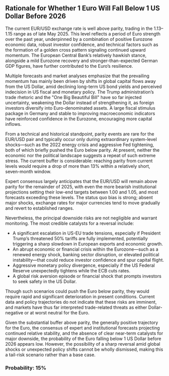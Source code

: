 ## Rationale for Whether 1 Euro Will Fall Below 1 US Dollar Before 2026

The current EUR/USD exchange rate is well above parity, trading in the 1.13–1.15 range as of late May 2025. This level reflects a period of Euro strength over the past year, underpinned by a combination of positive Eurozone economic data, robust investor confidence, and technical factors such as the formation of a golden cross pattern signaling continued upward momentum. The European Central Bank’s relatively hawkish stance, alongside a mild Eurozone recovery and stronger-than-expected German GDP figures, have further contributed to the Euro’s resilience.

Multiple forecasts and market analyses emphasize that the prevailing momentum has mainly been driven by shifts in global capital flows away from the US Dollar, amid declining long-term US bond yields and perceived indecision in US fiscal and monetary policy. The Trump administration’s trade rhetoric and the "One Big Beautiful Bill" have so far injected uncertainty, weakening the Dollar instead of strengthening it, as foreign investors diversify into Euro-denominated assets. A large fiscal stimulus package in Germany and stable to improving macroeconomic indicators have reinforced confidence in the Eurozone, encouraging more capital inflows.

From a technical and historical standpoint, parity events are rare for the EUR/USD pair and typically occur only during extraordinary system-level shocks—such as the 2022 energy crisis and aggressive Fed tightening, both of which briefly pushed the Euro below parity. At present, neither the economic nor the political landscape suggests a repeat of such extreme stress. The current buffer is considerable: reaching parity from current levels would require a drop of more than 13% within a relatively short, seven-month window.

Expert consensus largely anticipates that the EUR/USD will remain above parity for the remainder of 2025, with even the more bearish institutional projections setting their low-end targets between 1.00 and 1.05, and most forecasts exceeding these levels. The status quo bias is strong; absent major shocks, exchange rates for major currencies tend to move gradually and revert to established ranges.

Nevertheless, the principal downside risks are not negligible and warrant monitoring. The most credible catalysts for a reversal include:

- A significant escalation in US-EU trade tensions, especially if President Trump’s threatened 50% tariffs are fully implemented, potentially triggering a sharp slowdown in European exports and economic growth.
- An abrupt economic or financial crisis within the Eurozone—such as a renewed energy shock, banking sector disruption, or elevated political instability—that could reduce investor confidence and spur capital flight.
- Aggressive monetary policy divergence, especially if the US Federal Reserve unexpectedly tightens while the ECB cuts rates.
- A global risk aversion episode or financial shock that prompts investors to seek safety in the US Dollar.

Though such scenarios could push the Euro below parity, they would require rapid and significant deterioration in present conditions. Current data and policy trajectories do not indicate that these risks are imminent, and markets have thus far interpreted trade-related threats as either Dollar-negative or at worst neutral for the Euro.

Given the substantial buffer above parity, the generally positive trajectory for the Euro, the consensus of expert and institutional forecasts projecting continued relative stability, and the absence of clear near-term catalysts for major downside, the probability of the Euro falling below 1 US Dollar before 2026 appears low. However, the possibility of a sharp reversal amid global shocks or unexpected policy shifts cannot be wholly dismissed, making this a tail-risk scenario rather than a base case.

### Probability: 15%